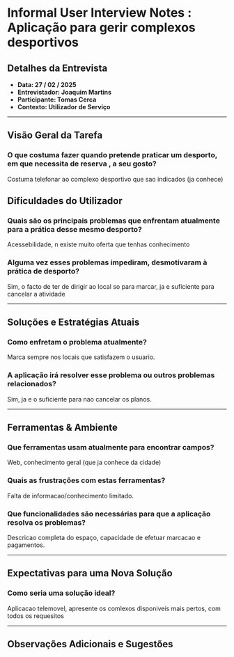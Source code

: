 # Informal User Interview Notes :  Aplicação para gerir complexos desportivos

## **Detalhes da Entrevista**

- **Data: 27 / 02 / 2025**
- **Entrevistador: Joaquim Martins**
- **Participante: Tomas Cerca**
- **Contexto: Utilizador de Serviço**

---

## **Visão Geral da Tarefa**

### **O que costuma fazer quando pretende praticar um desporto, em que necessita de reserva , a seu gosto?**

Costuma telefonar ao complexo desportivo  que sao indicados (ja conhece)

## **Dificuldades do Utilizador**

### **Quais são os principais problemas que enfrentam atualmente para a prática desse mesmo desporto?**

Acessebilidade, n existe muito oferta que tenhas conhecimento

### **Alguma vez esses problemas impediram, desmotivaram à prática de desporto?**

Sim, o facto de ter de dirigir ao local so para marcar, ja e suficiente para cancelar a atividade

---

## **Soluções e Estratégias Atuais**

### **Como enfretam o problema atualmente?**

Marca sempre nos locais que satisfazem o usuario.

### **A aplicação irá resolver esse problema ou outros problemas relacionados?**

Sim, ja e o suficiente para nao cancelar os planos.

---

## **Ferramentas & Ambiente**

### **Que ferramentas usam atualmente para encontrar campos?**

Web, conhecimento geral (que ja conhece da cidade)

### **Quais as frustrações com estas ferramentas?**

Falta de informacao/conhecimento limitado.

### **Que funcionalidades são necessárias para que a aplicação resolva os problemas?**

Descricao completa do espaço, capacidade de efetuar marcacao e pagamentos.

---

## **Expectativas para uma Nova Solução**

### **Como seria uma solução ideal?**

Aplicacao telemovel, apresente os comlexos disponiveis mais pertos, com todos os requesitos

---

## **Observações Adicionais e Sugestões**
